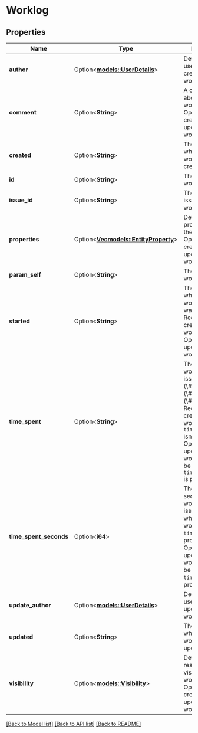 # Worklog

## Properties

Name | Type | Description | Notes
------------ | ------------- | ------------- | -------------
**author** | Option<[**models::UserDetails**](UserDetails.md)> | Details of the user who created the worklog. | [optional][readonly]
**comment** | Option<**String**> | A comment about the worklog. Optional when creating or updating a worklog. | [optional]
**created** | Option<**String**> | The datetime on which the worklog was created. | [optional][readonly]
**id** | Option<**String**> | The ID of the worklog record. | [optional][readonly]
**issue_id** | Option<**String**> | The ID of the issue this worklog is for. | [optional][readonly]
**properties** | Option<[**Vec<models::EntityProperty>**](EntityProperty.md)> | Details of properties for the worklog. Optional when creating or updating a worklog. | [optional]
**param_self** | Option<**String**> | The URL of the worklog item. | [optional][readonly]
**started** | Option<**String**> | The datetime on which the worklog effort was started. Required when creating a worklog. Optional when updating a worklog. | [optional]
**time_spent** | Option<**String**> | The time spent working on the issue as days (\\#d), hours (\\#h), or minutes (\\#m or \\#). Required when creating a worklog if `timeSpentSeconds` isn't provided. Optional when updating a worklog. Cannot be provided if `timeSpentSecond` is provided. | [optional]
**time_spent_seconds** | Option<**i64**> | The time in seconds spent working on the issue. Required when creating a worklog if `timeSpent` isn't provided. Optional when updating a worklog. Cannot be provided if `timeSpent` is provided. | [optional]
**update_author** | Option<[**models::UserDetails**](UserDetails.md)> | Details of the user who last updated the worklog. | [optional][readonly]
**updated** | Option<**String**> | The datetime on which the worklog was last updated. | [optional][readonly]
**visibility** | Option<[**models::Visibility**](Visibility.md)> | Details about any restrictions in the visibility of the worklog. Optional when creating or updating a worklog. | [optional]

[[Back to Model list]](../README.md#documentation-for-models) [[Back to API list]](../README.md#documentation-for-api-endpoints) [[Back to README]](../README.md)


